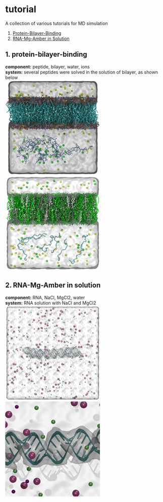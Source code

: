 # tutorial
A collection of various tutorials for MD simulation   
1. [Protein-Bilayer-Binding](#1-protein-bilayer-binding)   
2. [RNA-Mg-Amber in Solution](#2-rna-mg-amber-in-solution)   

## 1. protein-bilayer-binding   
**component:** peptide, bilayer, water, ions    
**system:** several peptides were solved in the solution of bilayer, as shown below   
<img src="./protein-bilayer-binding/image1.png" width="300" height="300"/> <img src="./protein-bilayer-binding/image2.png" width="300" height="300"/>

## 2. RNA-Mg-Amber in solution
**component:** RNA, NaCl, MgCl2, water   
**system:** RNA solution with NaCl and MgCl2   
<img src="./RNA-Mg-Amber/image1.png" width="300" height="300"/> <img src="./RNA-Mg-Amber/image2.png" width="300" height="300"/>   